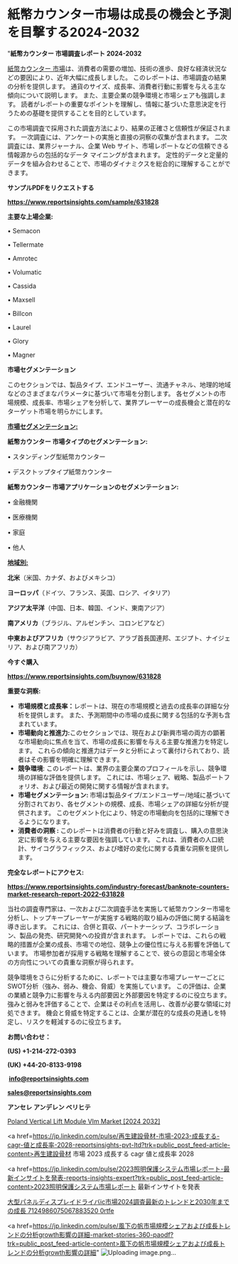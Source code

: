 # 紙幣カウンター市場は成長の機会と予測を目撃する2024-2032

"<strong>紙幣カウンター 市場調査レポート 2024-2032</strong>

<a href=https://www.reportsinsights.com/sample/631828>紙幣カウンター 市場</a>は、消費者の需要の増加、技術の進歩、良好な経済状況などの要因により、近年大幅に成長しました。 このレポートは、市場調査の結果の分析を提供します。 通貨のサイズ、成長率、消費者行動に影響を与える主な傾向について説明します。 また、主要企業の競争環境と市場シェアも強調します。 読者がレポートの重要なポイントを理解し、情報に基づいた意思決定を行うための基礎を提供することを目的としています。

この市場調査で採用された調査方法により、結果の正確さと信頼性が保証されます。 一次調査には、アンケートの実施と直接の洞察の収集が含まれます。 二次調査には、業界ジャーナル、企業 Web サイト、市場レポートなどの信頼できる情報源からの包括的なデータ マイニングが含まれます。 定性的データと定量的データを組み合わせることで、市場のダイナミクスを総合的に理解することができます。

<strong><b>サンプルPDFをリクエストする</b></strong>

<a href=https://www.reportsinsights.com/sample/631828><strong><u>https://www.reportsinsights.com/sample/631828</u></strong></a>

<strong>主要な上場企業:</strong>

• Semacon

• Tellermate

• Amrotec

• Volumatic

• Cassida

• Maxsell

• Billcon

• Laurel

• Glory

• Magner

<strong>市場セグメンテーション</strong>

このセクションでは、製品タイプ、エンドユーザー、流通チャネル、地理的地域などのさまざまなパラメータに基づいて市場を分割します。 各セグメントの市場規模、成長率、市場シェアを分析して、業界プレーヤーの成長機会と潜在的なターゲット市場を明らかにします。

<strong><u>市場セグメンテーション</u></strong><strong><u>:</u></strong>

<strong>紙幣カウンター 市場タイプのセグメンテーション:</strong>

• スタンディング型紙幣カウンター

• デスクトップタイプ紙幣カウンター

<strong>紙幣カウンター 市場アプリケーションのセグメンテーション:</strong>

• 金融機関

• 医療機関

• 家庭

• 他人

<strong><u>地域別</u></strong><strong><u>:</u></strong>

<strong>北米</strong>（米国、カナダ、およびメキシコ）

<strong>ヨーロッパ</strong>（ドイツ、フランス、英国、ロシア、イタリア）

<strong>アジア太平洋</strong>（中国、日本、韓国、インド、東南アジア）

<strong>南アメリカ</strong>（ブラジル、アルゼンチン、コロンビアなど）

<strong>中東およびアフリカ</strong>（サウジアラビア、アラブ首長国連邦、エジプト、ナイジェリア、および南アフリカ）

<strong>今すぐ購入</strong>

<a href=https://www.reportsinsights.com/buynow/631828><strong><u>https://www.reportsinsights.com/buynow/631828</u></strong></a>

<strong>重要な洞察:</strong>
<ul>
  <li><strong>市場規模と成長率：</strong>レポートは、現在の市場規模と過去の成長率の詳細な分析を提供します。 また、予測期間中の市場の成長に関する包括的な予測も含まれています。</li>
  <li><strong>市場動向と推進力:</strong>このセクションでは、現在および新興市場の両方の顕著な市場動向に焦点を当て、市場の成長に影響を与える主要な推進力を特定します。 これらの傾向と推進力はデータと分析によって裏付けられており、読者はその影響を明確に理解できます。</li>
  <li><strong>競争環境</strong>: このレポートは、業界の主要企業のプロフィールを示し、競争環境の詳細な評価を提供します。 これには、市場シェア、戦略、製品ポートフォリオ、および最近の開発に関する情報が含まれます。</li>
  <li><strong>市場セグメンテーション: </strong>市場は製品タイプ/エンドユーザー/地域に基づいて分割されており、各セグメントの規模、成長、市場シェアの詳細な分析が提供されます。 このセグメント化により、特定の市場動向を包括的に理解できるようになります。</li>
  <li><strong>消費者の洞察 : </strong>このレポートは消費者の行動と好みを調査し、購入の意思決定に影響を与える主要な要因を強調しています。 これは、消費者の人口統計、サイコグラフィックス、および嗜好の変化に関する貴重な洞察を提供します。</li>
</ul>
<strong>完全なレポートにアクセス:</strong>

<a href=https://www.reportsinsights.com/industry-forecast/banknote-counters-market-research-report-2022-631828><strong><u><b>https://www.reportsinsights.com/industry-forecast/banknote-counters-market-research-report-2022-631828</b></u></strong></a>

当社の調査専門家は、一次および二次調査手法を実施して紙幣カウンター市場を分析し、トップキープレーヤーが実施する戦略的取り組みの評価に関する結論を導き出します。 これには、合併と買収、パートナーシップ、コラボレーション、製品の発売、研究開発への投資が含まれます。 レポートでは、これらの戦略的措置が企業の成長、市場での地位、競争上の優位性に与える影響を評価しています。 市場参加者が採用する戦略を理解することで、彼らの意図と市場全体の方向性についての貴重な洞察が得られます。

競争環境をさらに分析するために、レポートでは主要な市場プレーヤーごとにSWOT分析（強み、弱み、機会、脅威）を実施しています。 この評価は、企業の業績と競争力に影響を与える内部要因と外部要因を特定するのに役立ちます。 強みと弱みを評価することで、企業はその利点を活用し、改善が必要な領域に対処できます。 機会と脅威を特定することは、企業が潜在的な成長の見通しを特定し、リスクを軽減するのに役立ちます。

<strong>お問い合わせ：</strong>

<strong>(US) +1-214-272-0393</strong>

<strong>(UK) +44-20-8133-9198</strong>

<strong> </strong><a href=info@reportsinsights.com><strong><u>info@reportsinsights.com</u></strong></a>

<a href=sales@reportsinsights.com><strong><u>sales@reportsinsights.com</u></strong></a>

<strong>アンセレ アンデレン ベリヒテ</strong>

<a href=https://www.linkedin.com/pulse/poland-vertical-lift-module-vlm-market-2024-top-rencf/>Poland Vertical Lift Module Vlm Market [2024 2032]</a>

<a href=https://jp.linkedin.com/pulse/再生建設骨材-市場-2023-成長する-cagr-値と成長率-2028-reportsinsights-pvt-ltd?trk=public_post_feed-article-content>再生建設骨材 市場 2023 成長する cagr 値と成長率 2028</a>

<a href=https://jp.linkedin.com/pulse/2023照明保護システム市場レポート-最新インサイトを発表-reports-insights-expert?trk=public_post_feed-article-content>2023照明保護システム市場レポート 最新インサイトを発表</a>

<a href=https://www.linkedin.com/pulse/大型パネルディスプレイドライバic市場2024調査最新のトレンドと2030年までの成長-7124986075067883520-0rtfe/>大型パネルディスプレイドライバic市場2024調査最新のトレンドと2030年までの成長 7124986075067883520 0rtfe</a>

<a href=https://jp.linkedin.com/pulse/風下の帆市場規模シェアおよび成長トレンドの分析growth影響の詳細-market-stories-360-paodf?trk=public_post_feed-article-content>風下の帆市場規模シェアおよび成長トレンドの分析growth影響の詳細</a>"
![Uploading image.png…]()
